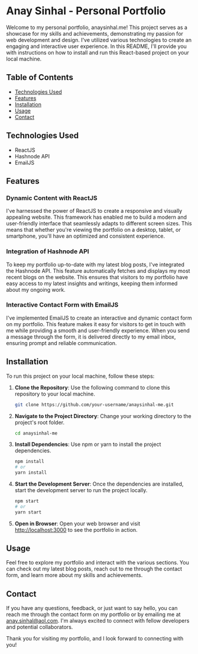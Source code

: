 # Anay Sinhal - Personal Portfolio

Welcome to my personal portfolio, anaysinhal.me! This project serves as a showcase for my skills and achievements, demonstrating my passion for web development and design. I've utilized various technologies to create an engaging and interactive user experience. In this README, I'll provide you with instructions on how to install and run this React-based project on your local machine.

## Table of Contents

- [Technologies Used](#technologies-used)
- [Features](#features)
- [Installation](#installation)
- [Usage](#usage)
- [Contact](#contact)

## Technologies Used

- ReactJS
- Hashnode API
- EmailJS

## Features

### Dynamic Content with ReactJS

I've harnessed the power of ReactJS to create a responsive and visually appealing website. This framework has enabled me to build a modern and user-friendly interface that seamlessly adapts to different screen sizes. This means that whether you're viewing the portfolio on a desktop, tablet, or smartphone, you'll have an optimized and consistent experience.

### Integration of Hashnode API

To keep my portfolio up-to-date with my latest blog posts, I've integrated the Hashnode API. This feature automatically fetches and displays my most recent blogs on the website. This ensures that visitors to my portfolio have easy access to my latest insights and writings, keeping them informed about my ongoing work.

### Interactive Contact Form with EmailJS

I've implemented EmailJS to create an interactive and dynamic contact form on my portfolio. This feature makes it easy for visitors to get in touch with me while providing a smooth and user-friendly experience. When you send a message through the form, it is delivered directly to my email inbox, ensuring prompt and reliable communication.

## Installation

To run this project on your local machine, follow these steps:

1. **Clone the Repository**: Use the following command to clone this repository to your local machine.

   ```bash
   git clone https://github.com/your-username/anaysinhal-me.git
   ```
2. **Navigate to the Project Directory**: Change your working directory to the project's root folder.

   ```bash
   cd anaysinhal-me
   ```
3. **Install Dependencies**: Use npm or yarn to install the project dependencies.

   ```bash
   npm install
   # or
   yarn install
   ```
4. **Start the Development Server**: Once the dependencies are installed, start the development server to run the project locally.

   ```bash
   npm start
   # or
   yarn start
   ```
5. **Open in Browser**: Open your web browser and visit [http://localhost:3000](http://localhost:3000) to see the portfolio in action.

## Usage

Feel free to explore my portfolio and interact with the various sections. You can check out my latest blog posts, reach out to me through the contact form, and learn more about my skills and achievements.

## Contact

If you have any questions, feedback, or just want to say hello, you can reach me through the contact form on my portfolio or by emailing me at [anay.sinhal@aol.com](mailto:anay.sinhal@aol.com). I'm always excited to connect with fellow developers and potential collaborators.

Thank you for visiting my portfolio, and I look forward to connecting with you!
